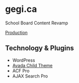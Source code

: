 # gegi.ca

School Board Content Revamp

[Production](https://www.gegi.ca/)

## Technology & Plugins
- WordPress
- [Avada Child Theme](https://theme-fusion.com/documentation/avada/installation-maintenance/avada-child-theme/)
- ACF Pro
- AJAX Search Pro
